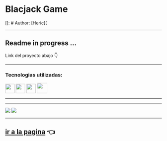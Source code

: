 # Blacjack Game
[]: # Author: [Heric](
 
---

## Readme in progress ...

Link del proyecto abajo 👇

---

### Tecnologias utilizadas:

<img src="https://cdn-icons-png.flaticon.com/512/174/174854.png" width='30px' > <img src="https://cdn-icons-png.flaticon.com/512/732/732190.png" width='30px' > <img src="https://cdn-icons-png.flaticon.com/512/5968/5968292.png" width='30px' > <img src="https://cdn.icon-icons.com/icons2/1088/PNG/512/1485282157-adobe-photoshop-raster-graphics-editor-cc-creative-cloud_78285.png" width='33px' >

---

<!-- Este proyecto todo list lo realice para poner en practica mis conocimientos con el uso de LocalStorage para la persistencia de datos, tanto de las tareas como el dark mode y la seleccion de color de la app.


 **funcionalidades:**

- [x] Dark Mode
- [x] Seleccion de color de la app
- [x] LocalStorage
- [x] Responsive Design
- [x] Eliminar todas las tareas completadas
- [x] Filtrar tareas completadas y pendientes.
- [x] Contador dinámico de tareas totales y completadas. -->

---

![](https://i.imgur.com/PP6gLZC.jpg)
![](https://i.imgur.com/HGT0Prn.jpg)

---

## [ir a la pagina](https://heric-olier-blackjack-game.netlify.app/) 👈